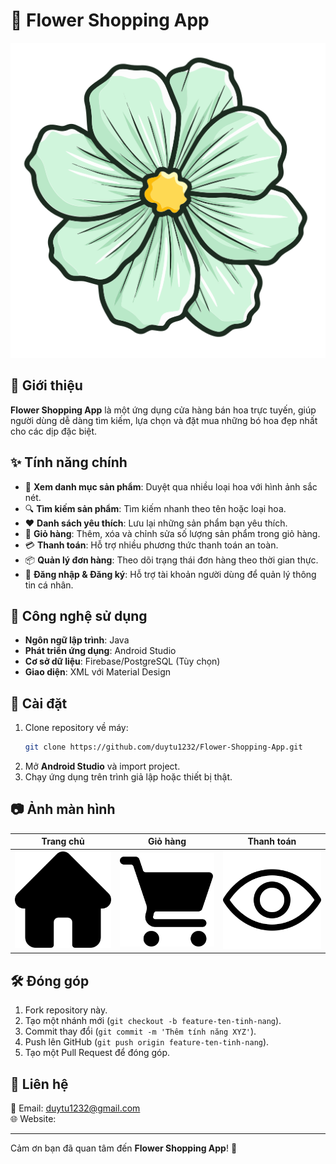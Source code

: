 # 🌸 Flower Shopping App

![Flower Shopping App](app/src/main/res/drawable/daisy.png)  

## 🌼 Giới thiệu
**Flower Shopping App** là một ứng dụng cửa hàng bán hoa trực tuyến, giúp người dùng dễ dàng tìm kiếm, lựa chọn và đặt mua những bó hoa đẹp nhất cho các dịp đặc biệt.

## ✨ Tính năng chính
- 🌹 **Xem danh mục sản phẩm**: Duyệt qua nhiều loại hoa với hình ảnh sắc nét.
- 🔍 **Tìm kiếm sản phẩm**: Tìm kiếm nhanh theo tên hoặc loại hoa.
- ❤️ **Danh sách yêu thích**: Lưu lại những sản phẩm bạn yêu thích.
- 🛒 **Giỏ hàng**: Thêm, xóa và chỉnh sửa số lượng sản phẩm trong giỏ hàng.
- 💳 **Thanh toán**: Hỗ trợ nhiều phương thức thanh toán an toàn.
- 📦 **Quản lý đơn hàng**: Theo dõi trạng thái đơn hàng theo thời gian thực.
- 👤 **Đăng nhập & Đăng ký**: Hỗ trợ tài khoản người dùng để quản lý thông tin cá nhân.

## 📱 Công nghệ sử dụng
- **Ngôn ngữ lập trình**: Java
- **Phát triển ứng dụng**: Android Studio
- **Cơ sở dữ liệu**: Firebase/PostgreSQL (Tùy chọn)
- **Giao diện**: XML với Material Design

## 🚀 Cài đặt
1. Clone repository về máy:
   ```sh
   git clone https://github.com/duytu1232/Flower-Shopping-App.git
   ```
2. Mở **Android Studio** và import project.
3. Chạy ứng dụng trên trình giả lập hoặc thiết bị thật.

## 📷 Ảnh màn hình
| Trang chủ | Giỏ hàng | Thanh toán |
|-----------|---------|------------|
| ![Home](app/src/main/res/drawable/home_labbel.png) | ![Cart](app/src/main/res/drawable/cart_labbel.png) | ![Checkout](app/src/main/res/drawable/show.png) |

## 🛠 Đóng góp
1. Fork repository này.
2. Tạo một nhánh mới (`git checkout -b feature-ten-tinh-nang`).
3. Commit thay đổi (`git commit -m 'Thêm tính năng XYZ'`).
4. Push lên GitHub (`git push origin feature-ten-tinh-nang`).
5. Tạo một Pull Request để đóng góp.

## 📩 Liên hệ
📧 Email: duytu1232@gmail.com  
🌐 Website: 

---
Cảm ơn bạn đã quan tâm đến **Flower Shopping App**! 💐

